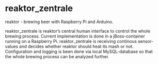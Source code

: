 reaktor_zentrale
================

reaktor - brewing beer with Raspberry Pi and Arduino.

reaktor_zentrale is reaktor’s central human interface to control the whole brewing process. Current implementation is done in a jBoss-container running on a Raspberry Pi. reaktor_zentrale is receiving continous sensor-values and decides whether reaktor should heat its mash or not. Configuration and logging is been done via local MySQL-database so that the whole brewing process can be analyzed further.

